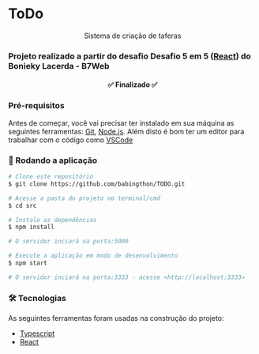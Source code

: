 # ToDo

<p align="center">Sistema de criação de taferas</p>

### Projeto realizado a partir do desafio Desafio 5 em 5 ([React](https://www.youtube.com/watch?v=4GB6oixcDEo&list=PL_kvSTSEFm2CwHCtvTk0llGDvM0L2jx3O)) do Bonieky Lacerda - B7Web

<h4 align="center"> ✅ Finalizado ✅ </h4>

### Pré-requisitos

Antes de começar, você vai precisar ter instalado em sua máquina as seguintes ferramentas:
[Git](https://git-scm.com), [Node.js](https://nodejs.org/en/).
Além disto é bom ter um editor para trabalhar com o código como [VSCode](https://code.visualstudio.com/)

### 🎲 Rodando a aplicação

```bash
# Clone este repositório
$ git clone https://github.com/babingthon/TODO.git

# Acesse a pasta do projeto no terminal/cmd
$ cd src

# Instale as dependências
$ npm install

# O servidor inciará na porta:5000

# Execute a aplicação em modo de desenvolvimento
$ npm start

# O servidor inciará na porta:3333 - acesse <http://localhost:3333>
```

### 🛠 Tecnologias

As seguintes ferramentas foram usadas na construção do projeto:

- [Typescript](https://www.typescriptlang.org/)
- [React](https://pt-br.reactjs.org/)

